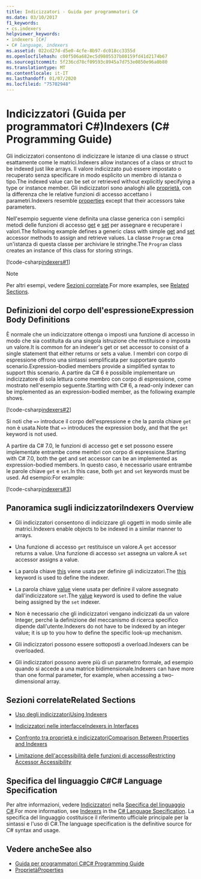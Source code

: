 ```yaml
---
title: Indicizzatori - Guida per programmatori C#
ms.date: 03/10/2017
f1_keywords:
- cs.indexers
helpviewer_keywords:
- indexers [C#]
- C# language, indexers
ms.assetid: 022cd27d-d5e0-4cfe-8b97-dc018cc3355d
ms.openlocfilehash: c00f506a682ec5d9805537b80159fd41d2174b67
ms.sourcegitcommit: 5f236cd78cf09593c8945a7d753e0850e96a0b80
ms.translationtype: MT
ms.contentlocale: it-IT
ms.lasthandoff: 01/07/2020
ms.locfileid: "75702948"
---
```

# <a name="indexers-c-programming-guide"></a><span data-ttu-id="7c9c8-102">Indicizzatori (Guida per programmatori C#)</span><span class="sxs-lookup"><span data-stu-id="7c9c8-102">Indexers (C# Programming Guide)</span></span>

<span data-ttu-id="7c9c8-103">Gli indicizzatori consentono di indicizzare le istanze di una classe o struct esattamente come le matrici.</span><span class="sxs-lookup"><span data-stu-id="7c9c8-103">Indexers allow instances of a class or struct to be indexed just like arrays.</span></span> <span data-ttu-id="7c9c8-104">Il valore indicizzato può essere impostato o recuperato senza specificare in modo esplicito un membro di istanza o tipo.</span><span class="sxs-lookup"><span data-stu-id="7c9c8-104">The indexed value can be set or retrieved without explicitly specifying a type or instance member.</span></span> <span data-ttu-id="7c9c8-105">Gli indicizzatori sono analoghi alle [proprietà](../classes-and-structs/properties.md), con la differenza che le relative funzioni di accesso accettano i parametri.</span><span class="sxs-lookup"><span data-stu-id="7c9c8-105">Indexers resemble [properties](../classes-and-structs/properties.md) except that their accessors take parameters.</span></span>  

 <span data-ttu-id="7c9c8-106">Nell'esempio seguente viene definita una classe generica con i semplici metodi delle funzioni di accesso [get](../../language-reference/keywords/get.md) e [set](../../language-reference/keywords/set.md) per assegnare e recuperare i valori.</span><span class="sxs-lookup"><span data-stu-id="7c9c8-106">The following example defines a generic class with simple [get](../../language-reference/keywords/get.md) and [set](../../language-reference/keywords/set.md) accessor methods to assign and retrieve values.</span></span> <span data-ttu-id="7c9c8-107">La classe `Program` crea un'istanza di questa classe per archiviare le stringhe.</span><span class="sxs-lookup"><span data-stu-id="7c9c8-107">The `Program` class creates an instance of this class for storing strings.</span></span>  
  
 [!code-csharp[indexers#1](../../../../samples/snippets/csharp/programming-guide/indexers/indexer-1.cs)]  
  
> [!NOTE]
> <span data-ttu-id="7c9c8-108">Per altri esempi, vedere [Sezioni correlate](./index.md#BKMK_RelatedSections).</span><span class="sxs-lookup"><span data-stu-id="7c9c8-108">For more examples, see [Related Sections](./index.md#BKMK_RelatedSections).</span></span>  
  
## <a name="expression-body-definitions"></a><span data-ttu-id="7c9c8-109">Definizioni del corpo dell'espressione</span><span class="sxs-lookup"><span data-stu-id="7c9c8-109">Expression Body Definitions</span></span>  
 
<span data-ttu-id="7c9c8-110">È normale che un indicizzatore ottenga o imposti una funzione di accesso in modo che sia costituita da una singola istruzione che restituisce o imposta un valore.</span><span class="sxs-lookup"><span data-stu-id="7c9c8-110">It is common for an indexer's get or set accessor to consist of a single statement that either returns or sets a value.</span></span> <span data-ttu-id="7c9c8-111">I membri con corpo di espressione offrono una sintassi semplificata per supportare questo scenario.</span><span class="sxs-lookup"><span data-stu-id="7c9c8-111">Expression-bodied members provide a simplified syntax to support this scenario.</span></span> <span data-ttu-id="7c9c8-112">A partire da C# 6 è possibile implementare un indicizzatore di sola lettura come membro con corpo di espressione, come mostrato nell'esempio seguente.</span><span class="sxs-lookup"><span data-stu-id="7c9c8-112">Starting with C# 6, a read-only indexer can be implemented as an expression-bodied member, as the following example shows.</span></span>

[!code-csharp[indexers#2](../../../../samples/snippets/csharp/programming-guide/indexers/indexer-2.cs)]  

<span data-ttu-id="7c9c8-113">Si noti che `=>` introduce il corpo dell'espressione e che la parola chiave `get` non è usata.</span><span class="sxs-lookup"><span data-stu-id="7c9c8-113">Note that `=>` introduces the expression body, and that the `get` keyword is not used.</span></span> 

<span data-ttu-id="7c9c8-114">A partire da C# 7.0, le funzioni di accesso get e set possono essere implementate entrambe come membri con corpo di espressione.</span><span class="sxs-lookup"><span data-stu-id="7c9c8-114">Starting with C# 7.0, both the get and set accessor can be an implemented as expression-bodied members.</span></span> <span data-ttu-id="7c9c8-115">In questo caso, è necessario usare entrambe le parole chiave `get` e `set`.</span><span class="sxs-lookup"><span data-stu-id="7c9c8-115">In this case, both `get` and `set` keywords must be used.</span></span> <span data-ttu-id="7c9c8-116">Ad esempio:</span><span class="sxs-lookup"><span data-stu-id="7c9c8-116">For example:</span></span>

[!code-csharp[indexers#3](../../../../samples/snippets/csharp/programming-guide/indexers/indexer-3.cs)]  
  
## <a name="indexers-overview"></a><span data-ttu-id="7c9c8-117">Panoramica sugli indicizzatori</span><span class="sxs-lookup"><span data-stu-id="7c9c8-117">Indexers Overview</span></span>  
  
- <span data-ttu-id="7c9c8-118">Gli indicizzatori consentono di indicizzare gli oggetti in modo simile alle matrici.</span><span class="sxs-lookup"><span data-stu-id="7c9c8-118">Indexers enable objects to be indexed in a similar manner to arrays.</span></span>  
  
- <span data-ttu-id="7c9c8-119">Una funzione di accesso `get` restituisce un valore.</span><span class="sxs-lookup"><span data-stu-id="7c9c8-119">A `get` accessor returns a value.</span></span> <span data-ttu-id="7c9c8-120">Una funzione di accesso `set` assegna un valore.</span><span class="sxs-lookup"><span data-stu-id="7c9c8-120">A `set` accessor assigns a value.</span></span>  
  
- <span data-ttu-id="7c9c8-121">La parola chiave [this](../../language-reference/keywords/this.md) viene usata per definire gli indicizzatori.</span><span class="sxs-lookup"><span data-stu-id="7c9c8-121">The [this](../../language-reference/keywords/this.md) keyword is used to define the indexer.</span></span>  
  
- <span data-ttu-id="7c9c8-122">La parola chiave [value](../../language-reference/keywords/value.md) viene usata per definire il valore assegnato dall'indicizzatore `set`.</span><span class="sxs-lookup"><span data-stu-id="7c9c8-122">The [value](../../language-reference/keywords/value.md) keyword is used to define the value being assigned by the `set` indexer.</span></span>  
  
- <span data-ttu-id="7c9c8-123">Non è necessario che gli indicizzatori vengano indicizzati da un valore Integer, perché la definizione del meccanismo di ricerca specifico dipende dall'utente.</span><span class="sxs-lookup"><span data-stu-id="7c9c8-123">Indexers do not have to be indexed by an integer value; it is up to you how to define the specific look-up mechanism.</span></span>  
  
- <span data-ttu-id="7c9c8-124">Gli indicizzatori possono essere sottoposti a overload.</span><span class="sxs-lookup"><span data-stu-id="7c9c8-124">Indexers can be overloaded.</span></span>  
  
- <span data-ttu-id="7c9c8-125">Gli indicizzatori possono avere più di un parametro formale, ad esempio quando si accede a una matrice bidimensionale.</span><span class="sxs-lookup"><span data-stu-id="7c9c8-125">Indexers can have more than one formal parameter, for example, when accessing a two-dimensional array.</span></span>  
  
## <a name="BKMK_RelatedSections"></a> <span data-ttu-id="7c9c8-126">Sezioni correlate</span><span class="sxs-lookup"><span data-stu-id="7c9c8-126">Related Sections</span></span>  
  
- [<span data-ttu-id="7c9c8-127">Uso degli indicizzatori</span><span class="sxs-lookup"><span data-stu-id="7c9c8-127">Using Indexers</span></span>](./using-indexers.md)  
  
- [<span data-ttu-id="7c9c8-128">Indicizzatori nelle interfacce</span><span class="sxs-lookup"><span data-stu-id="7c9c8-128">Indexers in Interfaces</span></span>](./indexers-in-interfaces.md)  
  
- [<span data-ttu-id="7c9c8-129">Confronto tra proprietà e indicizzatori</span><span class="sxs-lookup"><span data-stu-id="7c9c8-129">Comparison Between Properties and Indexers</span></span>](./comparison-between-properties-and-indexers.md)  
  
- [<span data-ttu-id="7c9c8-130">Limitazione dell'accessibilità delle funzioni di accesso</span><span class="sxs-lookup"><span data-stu-id="7c9c8-130">Restricting Accessor Accessibility</span></span>](../classes-and-structs/restricting-accessor-accessibility.md)  
  
## <a name="c-language-specification"></a><span data-ttu-id="7c9c8-131">Specifica del linguaggio C#</span><span class="sxs-lookup"><span data-stu-id="7c9c8-131">C# Language Specification</span></span>  

<span data-ttu-id="7c9c8-132">Per altre informazioni, vedere [Indicizzatori](~/_csharplang/spec/classes.md#indexers) nella [Specifica del linguaggio C#](/dotnet/csharp/language-reference/language-specification/introduction).</span><span class="sxs-lookup"><span data-stu-id="7c9c8-132">For more information, see [Indexers](~/_csharplang/spec/classes.md#indexers) in the [C# Language Specification](/dotnet/csharp/language-reference/language-specification/introduction).</span></span> <span data-ttu-id="7c9c8-133">La specifica del linguaggio costituisce il riferimento ufficiale principale per la sintassi e l'uso di C#.</span><span class="sxs-lookup"><span data-stu-id="7c9c8-133">The language specification is the definitive source for C# syntax and usage.</span></span>
  
## <a name="see-also"></a><span data-ttu-id="7c9c8-134">Vedere anche</span><span class="sxs-lookup"><span data-stu-id="7c9c8-134">See also</span></span>

- [<span data-ttu-id="7c9c8-135">Guida per programmatori C#</span><span class="sxs-lookup"><span data-stu-id="7c9c8-135">C# Programming Guide</span></span>](../index.md)
- [<span data-ttu-id="7c9c8-136">Proprietà</span><span class="sxs-lookup"><span data-stu-id="7c9c8-136">Properties</span></span>](../classes-and-structs/properties.md)
